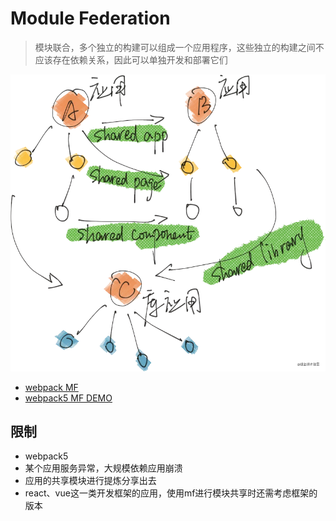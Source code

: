 # Module Federation

> 模块联合，多个独立的构建可以组成一个应用程序，这些独立的构建之间不应该存在依赖关系，因此可以单独开发和部署它们

![去中心化的应用部署集群](./MF.png)

- [webpack MF](https://webpack.docschina.org/concepts/module-federation/)
- [webpack5  MF DEMO](https://github.com/module-federation/module-federation-examples)

## 限制

- webpack5
- 某个应用服务异常，大规模依赖应用崩溃
- 应用的共享模块进行提炼分享出去
- react、vue这一类开发框架的应用，使用mf进行模块共享时还需考虑框架的版本
